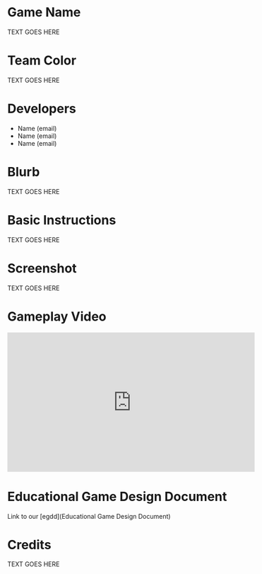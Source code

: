 # Game Name

TEXT GOES HERE

# Team Color

TEXT GOES HERE

# Developers

* Name (email)
* Name (email)
* Name (email)

# Blurb

TEXT GOES HERE

# Basic Instructions

TEXT GOES HERE

# Screenshot

TEXT GOES HERE

# Gameplay Video

<iframe width="560" height="315" src="https://www.youtube.com/embed/lKnTkl1Qo30?si=dfYAZB3kwH8MdXM5" title="YouTube video player" frameborder="0" allow="accelerometer; autoplay; clipboard-write; encrypted-media; gyroscope; picture-in-picture; web-share" referrerpolicy="strict-origin-when-cross-origin" allowfullscreen></iframe>

# Educational Game Design Document

Link to our [egdd](Educational Game Design Document)

# Credits

TEXT GOES HERE

